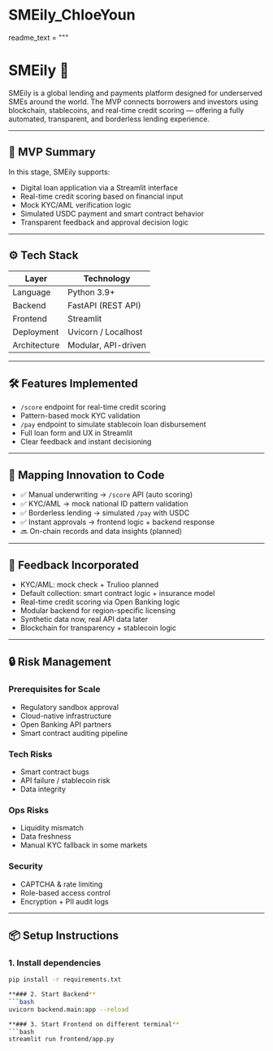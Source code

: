 # SMEily_ChloeYoun

readme_text = """
# SMEily 💸

SMEily is a global lending and payments platform designed for underserved SMEs around the world. The MVP connects borrowers and investors using blockchain, stablecoins, and real-time credit scoring — offering a fully automated, transparent, and borderless lending experience.

---

## 🚀 MVP Summary

In this stage, SMEily supports:

- Digital loan application via a Streamlit interface
- Real-time credit scoring based on financial input
- Mock KYC/AML verification logic
- Simulated USDC payment and smart contract behavior
- Transparent feedback and approval decision logic

---

## ⚙️ Tech Stack

| Layer       | Technology             |
|------------|------------------------|
| Language    | Python 3.9+            |
| Backend     | FastAPI (REST API)     |
| Frontend    | Streamlit              |
| Deployment  | Uvicorn / Localhost    |
| Architecture| Modular, API-driven    |

---

## 🛠️ Features Implemented

- `/score` endpoint for real-time credit scoring
- Pattern-based mock KYC validation
- `/pay` endpoint to simulate stablecoin loan disbursement
- Full loan form and UX in Streamlit
- Clear feedback and instant decisioning

---

## 🔁 Mapping Innovation to Code

- ✅ Manual underwriting → `/score` API (auto scoring)
- ✅ KYC/AML → mock national ID pattern validation
- ✅ Borderless lending → simulated `/pay` with USDC
- ✅ Instant approvals → frontend logic + backend response
- 🔜 On-chain records and data insights (planned)

---

## 🧠 Feedback Incorporated

- KYC/AML: mock check + Trulioo planned
- Default collection: smart contract logic + insurance model
- Real-time credit scoring via Open Banking logic
- Modular backend for region-specific licensing
- Synthetic data now, real API data later
- Blockchain for transparency + stablecoin logic

---

## 🔒 Risk Management

### Prerequisites for Scale
- Regulatory sandbox approval
- Cloud-native infrastructure
- Open Banking API partners
- Smart contract auditing pipeline

### Tech Risks
- Smart contract bugs
- API failure / stablecoin risk
- Data integrity

### Ops Risks
- Liquidity mismatch
- Data freshness
- Manual KYC fallback in some markets

### Security
- CAPTCHA & rate limiting
- Role-based access control
- Encryption + PII audit logs

---

## 📦 Setup Instructions

### 1. Install dependencies
```bash
pip install -r requirements.txt

**### 2. Start Backend**
```bash
uvicorn backend.main:app --reload

**### 3. Start Frontend on different terminal**
```bash
streamlit run frontend/app.py

